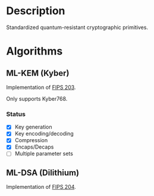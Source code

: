 # Description

Standardized quantum-resistant cryptographic primitives.

# Algorithms

## ML-KEM (Kyber)

Implementation of [FIPS 203](https://csrc.nist.gov/pubs/fips/203/final).

Only supports Kyber768.

### Status

- [x] Key generation
- [x] Key encoding/decoding
- [x] Compression
- [x] Encaps/Decaps
- [ ] Multiple parameter sets

## ML-DSA (Dilithium)

Implementation of [FIPS 204](https://csrc.nist.gov/pubs/fips/204/final).
